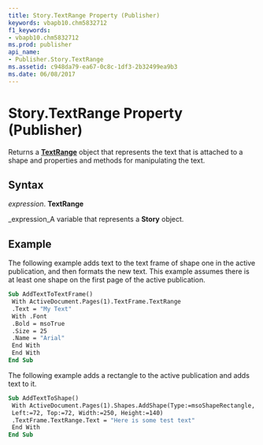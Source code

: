 ```yaml
---
title: Story.TextRange Property (Publisher)
keywords: vbapb10.chm5832712
f1_keywords:
- vbapb10.chm5832712
ms.prod: publisher
api_name:
- Publisher.Story.TextRange
ms.assetid: c948da79-ea67-0c8c-1df3-2b32499ea9b3
ms.date: 06/08/2017
---
```



# Story.TextRange Property (Publisher)

Returns a  **[TextRange](Publisher.TextRange.md)** object that represents the text that is attached to a shape and properties and methods for manipulating the text.


## Syntax

 _expression_. **TextRange**

 _expression_A variable that represents a  **Story** object.


## Example

The following example adds text to the text frame of shape one in the active publication, and then formats the new text. This example assumes there is at least one shape on the first page of the active publication.


```vb
Sub AddTextToTextFrame() 
 With ActiveDocument.Pages(1).TextFrame.TextRange 
 .Text = "My Text" 
 With .Font 
 .Bold = msoTrue 
 .Size = 25 
 .Name = "Arial" 
 End With 
 End With 
End Sub
```

The following example adds a rectangle to the active publication and adds text to it.




```vb
Sub AddTextToShape() 
 With ActiveDocument.Pages(1).Shapes.AddShape(Type:=msoShapeRectangle, _ 
 Left:=72, Top:=72, Width:=250, Height:=140) 
 .TextFrame.TextRange.Text = "Here is some test text" 
 End With 
End Sub
```


